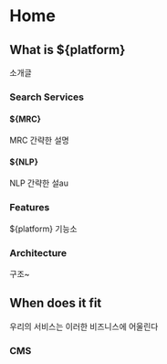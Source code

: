 # Home

## What is ${platform}

소개글

### Search Services

#### ${MRC}

MRC 간략한 설명 

#### ${NLP}

NLP 간략한 설au

### Features

${platform} 기능소

#### 

### Architecture

구조~

## When does it fit

우리의 서비스는 이러한 비즈니스에 어울린다

### CMS







